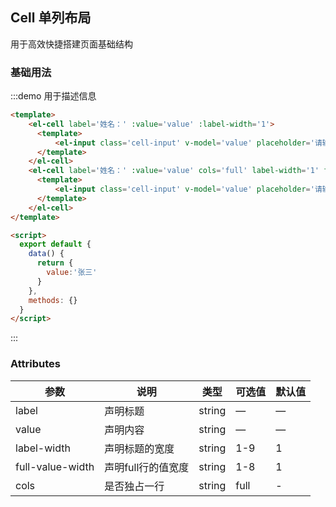 ## Cell 单列布局
用于高效快捷搭建页面基础结构

### 基础用法
 

:::demo 用于描述信息

```html
<template> 
    <el-cell label='姓名：' :value='value' :label-width='1'>
      <template>
          <el-input class='cell-input' v-model='value' placeholder='请输入内容' size='small'></el-input>
      </template>
    </el-cell>
    <el-cell label='姓名：' :value='value' cols='full' label-width='1' full-value-width='9'>
      <template>
          <el-input class='cell-input' v-model='value' placeholder='请输入内容' size='small'></el-input>
      </template>
    </el-cell>
</template>

<script>
  export default {
    data() {
      return {
        value:'张三'
      }
    },
    methods: {}
  }
</script>

```
:::
 
 
### Attributes
| 参数      | 说明          | 类型      | 可选值                           | 默认值  |
|---------- |-------------- |---------- |--------------------------------  |-------- |
| label     | 声明标题           | string | — | — |
| value     | 声明内容           | string | — | — |
| label-width | 声明标题的宽度 | string | 1-9 | 1 |
| full-value-width | 声明full行的值宽度 | string | 1-8 | 1 |
| cols      | 是否独占一行 | string | full | - |
  